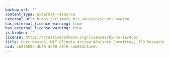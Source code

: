 ```yaml
---
backup_url: ''
content_type: external-resource
external_url: https://climate.mit.edu/users/curt-newton
has_external_licence_warning: true
has_external_license_warning: true
is_broken: ''
license: https://creativecommons.org/licenses/by-nc-sa/4.0/
title: Curt Newton, MIT Climate Action Advisory Committee, 350 Massachusetts
uid: cb87605e-4b28-4e80-a8f0-eab844c3ae6c
---
```

